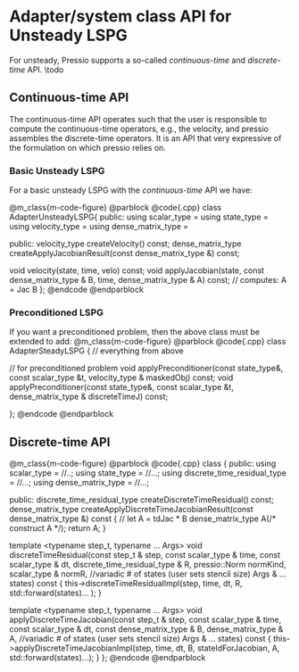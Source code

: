
# Adapter/system class API for Unsteady LSPG

For unsteady, Pressio supports a so-called *continuous-time* and *discrete-time* API. \todo 

## Continuous-time API

The continuous-time API operates such that the user is responsible 
to compute the continuous-time operators, e.g., the velocity, and pressio assembles the 
discrete-time operators. It is an API that very expressive of the formulation 
on which pressio relies on.

### Basic Unsteady LSPG 

For a basic unsteady LSPG with the *continuous-time* API we have:

@m_class{m-code-figure} @parblock
@code{.cpp}
class AdapterUnsteadyLSPG{
public:
  using scalar_type =
  using state_type =
  using velocity_type =
  using dense_matrix_type =

public:
  velocity_type createVelocity() const;
  dense_matrix_type createApplyJacobianResult(const dense_matrix_type &) const;

  void velocity(state, time, velo) const;
  void applyJacobian(state, const dense_matrix_type & B, time, dense_matrix_type & A) const; // computes: A = Jac B
};
@endcode
@endparblock

### Preconditioned LSPG
If you want a preconditioned problem, then the above class must be extended to add: 
@m_class{m-code-figure} @parblock
@code{.cpp}
class AdapterSteadyLSPG
{
  // everything from above

  // for preconditioned problem
  void applyPreconditioner(const state_type&, const scalar_type &t, velocity_type & maskedObj) const;
  void applyPreconditioner(const state_type&, const scalar_type &t, dense_matrix_type & discreteTimeJ) const;

};
@endcode
@endparblock

<!--   // for preconditioned problem
  // for masked problem
  residual_type createApplyMaskResult(const residual_type & unmaskedObj) const;
  dense_matrix_type createApplyMaskResult(const dense_matrix_type & unmaskedObj) const;
  void applyMask(const unmaskedObj, residual_type & maskedObj) const;
  void applyMask(const unmaskedObj, dense_matrix_type & maskedObj) const;
 -->


## Discrete-time API

@m_class{m-code-figure} @parblock
@code{.cpp}
class 
{
public:
  using scalar_type = //..;
  using state_type  = //...;
  using discrete_time_residual_type = //...;
  using dense_matrix_type = //...;

public:
  discrete_time_residual_type createDiscreteTimeResidual() const;
  dense_matrix_type createApplyDiscreteTimeJacobianResult(const dense_matrix_type &) const
  { // let A =  tdJac * B
    dense_matrix_type A(/* construct A */);
    return A;
  }

  template <typename step_t, typename ... Args>
  void discreteTimeResidual(const step_t & step,
            const scalar_type & time,
            const scalar_type & dt,
            discrete_time_residual_type & R,
            pressio::Norm normKind,
            scalar_type & normR,
	          //variadic # of states (user sets stencil size)
            Args & ... states) const
  {
    this->discreteTimeResidualImpl(step, time, dt, R, std::forward<Args>(states)... );
  }

  template <typename step_t, typename ... Args>
  void applyDiscreteTimeJacobian(const step_t & step,
           const scalar_type & time,
           const scalar_type & dt,
           const dense_matrix_type & B,
           dense_matrix_type & A,
	         //variadic # of states (user sets stencil size)
           Args & ... states) const
  {
    this->applyDiscreteTimeJacobianImpl(step, time, dt, B, stateIdForJacobian,
					A, std::forward<Args>(states)...);
  }
};
@endcode
@endparblock

